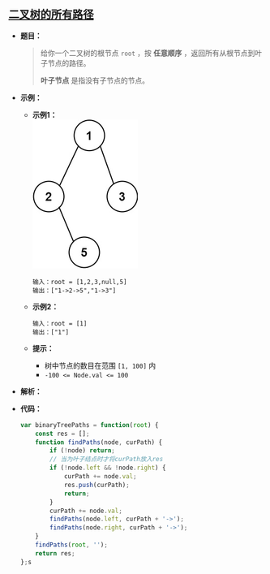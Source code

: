 ## [二叉树的所有路径](https://leetcode.cn/problems/binary-tree-paths/)

* **题目：**

  >给你一个二叉树的根节点 `root` ，按 **任意顺序** ，返回所有从根节点到叶子节点的路径。
  >
  >**叶子节点** 是指没有子节点的节点。

* **示例：**

  * **示例1：**<br>![img](10.二叉树的路径.assets/paths-tree.jpg)

    ```
    输入：root = [1,2,3,null,5]
    输出：["1->2->5","1->3"]
    ```

  * **示例2：**

    ```
    输入：root = [1]
    输出：["1"]
    ```

  * **提示：**

    * 树中节点的数目在范围 `[1, 100]` 内
    * `-100 <= Node.val <= 100`

* **解析：**

  >

* **代码：**

  ```js
  var binaryTreePaths = function(root) {
      const res = [];
      function findPaths(node, curPath) {
          if (!node) return;
          // 当为叶子结点时才将curPath放入res
          if (!node.left && !node.right) {
              curPath += node.val;
              res.push(curPath);
              return;
          }
          curPath += node.val;
          findPaths(node.left, curPath + '->');
          findPaths(node.right, curPath + '->');
      }
      findPaths(root, '');
      return res;
  };s
  ```